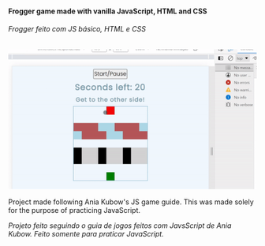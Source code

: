 
#### Frogger game made with vanilla JavaScript, HTML and CSS
###### _Frogger feito com JS básico, HTML e CSS_

![Result](teste.gif)

Project made following Ania Kubow's JS game guide. This was made solely for the purpose of practicing JavaScript.
	
_Projeto feito seguindo o guia de jogos feitos com JavsScript de Ania Kubow. Feito somente para praticar JavaScript._

